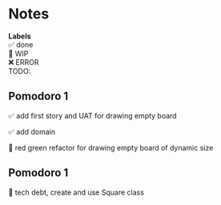 # Notes

**Labels**  
✅ done  
🚧 WIP  
❌ ERROR  
TODO:

## Pomodoro 1

✅ add first story and UAT for drawing empty board

✅ add domain

🚧 red green refactor for drawing empty board of dynamic size

## Pomodoro 1

🚧 tech debt, create and use Square class
